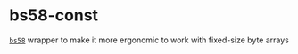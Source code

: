 # bs58-const

[`bs58`](https://docs.rs/bs58/) wrapper to make it more ergonomic to work with fixed-size byte arrays
